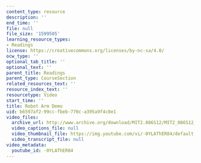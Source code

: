 ```yaml
---
content_type: resource
description: ''
end_time: ''
file: null
file_size: '1599505'
learning_resource_types:
- Readings
license: https://creativecommons.org/licenses/by-nc-sa/4.0/
ocw_type: ''
optional_tab_title: ''
optional_text: ''
parent_title: Readings
parent_type: CourseSection
related_resources_text: ''
resource_index_text: ''
resourcetype: Video
start_time: ''
title: Robot Arm Demo
uid: b6597af2-99cc-fbeb-770c-a395a9f4c8e1
video_files:
  archive_url: http://www.archive.org/download/MIT2.086S12/MIT2_086S12_unit7_arm_300k.mp4
  video_captions_file: null
  video_thumbnail_file: https://img.youtube.com/vi/-0YLAThER84/default.jpg
  video_transcript_file: null
video_metadata:
  youtube_id: -0YLAThER84
---
```

